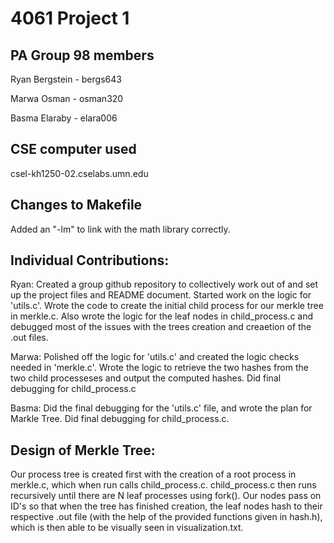 # 4061 Project 1

## PA Group 98 members

Ryan Bergstein - bergs643

Marwa Osman - osman320

Basma Elaraby - elara006

## CSE computer used

csel-kh1250-02.cselabs.umn.edu

## Changes to Makefile

Added an "-lm" to link with the math library correctly.

## Individual Contributions: 

Ryan: Created a group github repository to collectively work out of and set up the project files and README document. Started work on the logic for 'utils.c'. Wrote the code to create the initial child process for our merkle tree in merkle.c. Also wrote the logic for the leaf nodes in child_process.c and debugged most of the issues with the trees creation and creaetion of the .out files.

Marwa: Polished off the logic for 'utils.c' and created the logic checks needed in 'merkle.c'. Wrote the logic to retrieve the two hashes from the two child processeses and output the computed hashes. Did final debugging for child_process.c

Basma: Did the final debugging for the 'utils.c' file, and wrote the plan for Markle Tree. Did final debugging for child_process.c. 

## Design of Merkle Tree:

Our process tree is created first with the creation of a root process in merkle.c, which when run calls child_process.c. child_process.c then runs recursively until there are N leaf processes using fork(). Our nodes pass on ID's so that when the tree has finished creation, the leaf nodes hash to their respective .out file (with the help of the provided functions given in hash.h), which is then able to be visually seen in visualization.txt.
